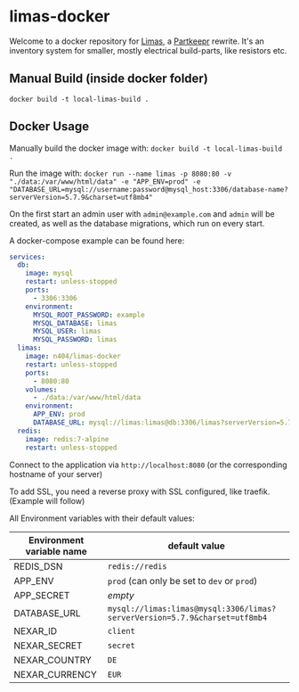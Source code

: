# limas-docker

Welcome to a docker repository for [Limas](https://github.com/Lopo/Limas), a [Partkeepr](https://github.com/partkeepr/PartKeepr) rewrite.
It's an inventory system for smaller, mostly electrical build-parts, like resistors etc.



## Manual Build (inside docker folder)
`docker build -t local-limas-build .`

## Docker Usage

Manually build the docker image with: `docker build -t local-limas-build .`

Run the image with: `docker run --name limas -p 8080:80 -v "./data:/var/www/html/data" -e "APP_ENV=prod" -e "DATABASE_URL=mysql://username:password@mysql_host:3306/database-name?serverVersion=5.7.9&charset=utf8mb4"`

On the first start an admin user with `admin@example.com` and `admin` will be created, as well as the database migrations, which run on every start.

A docker-compose example can be found here:
```yaml
services:
  db:
    image: mysql
    restart: unless-stopped
    ports:
      - 3306:3306
    environment:
      MYSQL_ROOT_PASSWORD: example
      MYSQL_DATABASE: limas
      MYSQL_USER: limas
      MYSQL_PASSWORD: limas
  limas:
    image: n404/limas-docker
    restart: unless-stopped
    ports:
      - 8080:80
    volumes:
      - ./data:/var/www/html/data
    environment:
      APP_ENV: prod
      DATABASE_URL: mysql://limas:limas@db:3306/limas?serverVersion=5.7.9&charset=utf8mb4
  redis:
    image: redis:7-alpine
    restart: unless-stopped
```

Connect to the application via `http://localhost:8080` (or the corresponding hostname of your server)

To add SSL, you need a reverse proxy with SSL configured, like traefik. (Example will follow)

All Environment variables with their default values:

| Environment variable name | default value                                                              |
|---------------------------|----------------------------------------------------------------------------|
| REDIS_DSN                 | `redis://redis`                                                            |
| APP_ENV                   | `prod` (can only be set to `dev` or `prod`)                                |
| APP_SECRET                | _empty_                                                                    |
| DATABASE_URL              | `mysql://limas:limas@mysql:3306/limas?serverVersion=5.7.9&charset=utf8mb4` |
| NEXAR_ID                  | `client`                                                                   |
| NEXAR_SECRET              | `secret`                                                                   |
| NEXAR_COUNTRY             | `DE`                                                                       |
| NEXAR_CURRENCY            | `EUR`                                                                      |